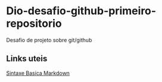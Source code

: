 # Dio-desafio-github-primeiro-repositorio
Desafio de projeto sobre git/github


## Links uteis

[Sintaxe Basica Markdown](https://www.markdownguide.org/basic-syntax/)

